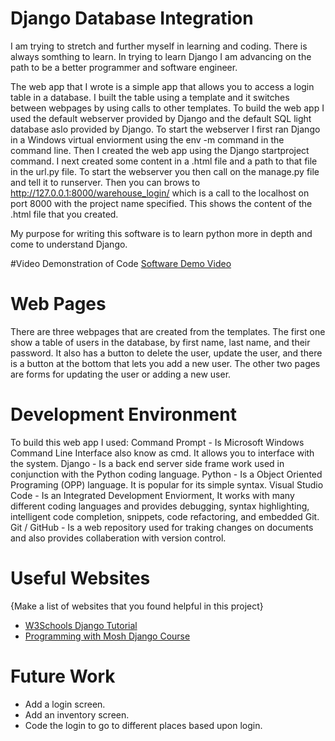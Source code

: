 # Django Database Integration

I am trying to stretch and further myself in learning and coding. There is always somthing to learn. In trying to learn Django I am advancing on the path to be a better programmer and software engineer. 

The web app that I wrote is a simple app that allows you to access a login table in a database. I built the table using a template and it switches between webpages by using calls to other templates. To build the web app I used the default webserver provided by Django and the default SQL light database aslo provided by Django. To start the webserver I first ran Django in a Windows virtual enviorment using the env -m command in the command line. Then I created the web app using the Django startproject command. I next created some content in a .html file and a path to that file in the url.py file. To start the webserver you then call on the manage.py file and tell it to runserver. Then you can brows to http://127.0.0.1:8000/warehouse_login/ which is a call to the localhost on port 8000 with the project name specified. This shows the content of the .html file that you created.

My purpose for writing this software is to learn python more in depth and come to understand Django.

#Video Demonstration of Code
[Software Demo Video](https://youtu.be/GF_IEpYT4No)

# Web Pages

There are three webpages that are created from the templates. The first one show a table of users in the database, by first name, last name, and their password. It also has a button to delete the user, update the user, and there is a button at the bottom that lets you add a new user. The other two pages are forms for updating the user or adding a new user.

# Development Environment

To build this web app I used:
Command Prompt - Is Microsoft Windows Command Line Interface also know as cmd. It allows you to interface with the system.
Django - Is a back end server side frame work used in conjunction with the Python coding language.
Python - Is a Object Oriented Programing (OPP) language. It is popular for its simple syntax.
Visual Studio Code - Is an Integrated Development Enviorment, It works with many different coding languages and provides debugging, syntax highlighting, intelligent code completion, snippets, code refactoring, and embedded Git. 
Git / GitHub - Is a web repository used for traking changes on documents and also provides collaberation with version control.


# Useful Websites

{Make a list of websites that you found helpful in this project}
* [W3Schools Django Tutorial](https://www.w3schools.com/django/index.php)
* [Programming with Mosh Django Course](https://www.youtube.com/watch?v=rHux0gMZ3Eg)

# Future Work

* Add a login screen.
* Add an inventory screen.
* Code the login to go to different places based upon login.
